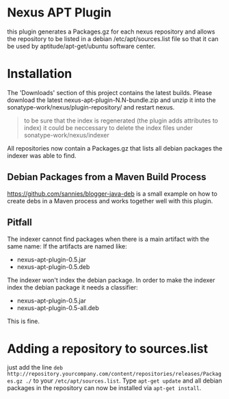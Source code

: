 Nexus APT Plugin
================

this plugin generates a Packages.gz for each nexus repository and allows the repository to be 
listed in a debian /etc/apt/sources.list file so that it can be used by aptitude/apt-get/ubuntu 
software center.

Installation
============

The 'Downloads' section of this project contains the latest builds. Please download the latest 
nexus-apt-plugin-N.N-bundle.zip and unzip it into the sonatype-work/nexus/plugin-repository/
and restart nexus. 

> to be sure that the index is regenerated (the plugin adds attributes to index) it could be 
neccessary to delete the index files under sonatype-work/nexus/indexer

All repositories now contain a Packages.gz that lists all debian packages the indexer was able 
to find.

Debian Packages from a Maven Build Process
------------------------------------------
https://github.com/sannies/blogger-java-deb is a small example on how to create debs in a 
Maven process and works together well with this plugin.


Pitfall
-------

The indexer cannot find packages when there is a main artifact with the same name:
If the artifacts are named like:

-  nexus-apt-plugin-0.5.jar 
-  nexus-apt-plugin-0.5.deb 

The indexer won't index the debian package. In order to make the indexer index the debian 
package it needs a classifier:

-  nexus-apt-plugin-0.5.jar 
-  nexus-apt-plugin-0.5-all.deb 
  
This is fine.

Adding a repository to sources.list
===================================

just add the line `deb http://repository.yourcompany.com/content/repositories/releases/Packages.gz ./` 
to your `/etc/apt/sources.list`. Type `apt-get update` and all debian packages in the repository
can now be installed via `apt-get install`.